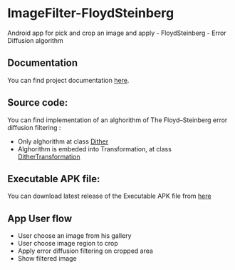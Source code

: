 # ImageFilter-FloydSteinberg
Android app for pick and crop an image and apply - FloydSteinberg - Error Diffusion algorithm 

## Documentation

You can find project documentation [here](https://docs.google.com/document/d/13zo047KhsjRp6bn2xlypTmduJ1FbdKjcpA2nC8NPdho/edit?usp=sharing).

## Source code: 

You can find implementation of an alghorithm of The Floyd–Steinberg error diffusion filtering :

  *  Only alghorithm at class [Dither](https://github.com/Bzahov98/ImageFilter-FloydSteinberg/blob/master/app/src/main/java/com/example/imagefilter/transformations/Dither.java])
  *  Alghorithm is embeded into Transformation, at class [DitherTransformation](https://github.com/Bzahov98/ImageFilter-FloydSteinberg/blob/master/app/src/main/java/com/example/imagefilter/transformations/Dither.java])

## Executable APK file: 

You can download latest release of the Executable APK file from [here](https://github.com/Bzahov98/ImageFilter-FloydSteinberg/releases)

## App User flow

* User choose an image from his gallery
* User choose image region to crop
* Apply error diffusion filtering on cropped area
* Show filtered image
